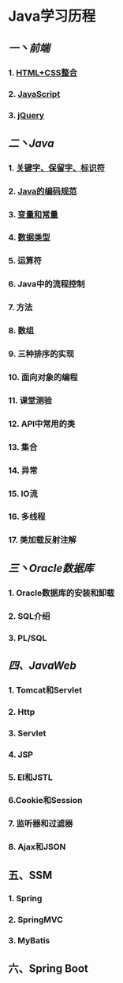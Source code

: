 # Java学习历程

## *一丶前端*

### 1.  [HTML+CSS整合](Html+Css/README.md) 

### 2.  [JavaScript](JavaScript/README.md) 

### 3.  [jQuery](jQuery/README.md) 

## *二丶Java*

### 1.  [关键字、保留字、标识符](Java/Day02/README.md#一关键字保留字标识符) 

### 2.  [Java的编码规范](Java/Day02/README.md#二Java的编码规范) 

### 3.  [变量和常量](Java/Day02/README.md#三、变量和常量) 

### 4.  [数据类型](Java/Day02/README.md#四数据类型) 

### 5. 运算符

### 6. Java中的流程控制

### 7. 方法

### 8. 数组

### 9. 三种排序的实现

### 10. 面向对象的编程

### 11. 课堂测验

### 12. API中常用的类

### 13. 集合

### 14. 异常

### 15. IO流

### 16. 多线程

### 17. 类加载反射注解

## *三丶Oracle数据库*

### 1. Oracle数据库的安装和卸载

### 2. SQL介绍

### 3. PL/SQL

## *四、JavaWeb*

### 1. Tomcat和Servlet

### 2. Http

### 3. Servlet

### 4. JSP

### 5. El和JSTL

### 6.Cookie和Session

### 7. 监听器和过滤器

### 8. Ajax和JSON

## 五、SSM

### 1. Spring

### 2. SpringMVC

### 3. MyBatis

## 六、Spring Boot